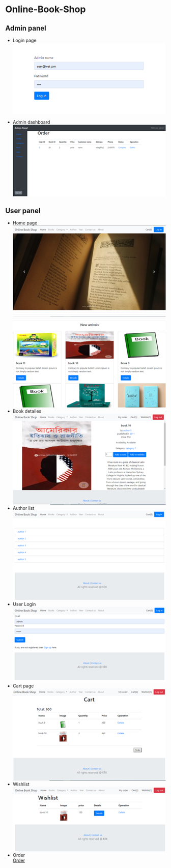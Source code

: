 # Online-Book-Shop
## Admin panel
- Login page   
![Login page](/images/adminlogin.png)

- Admin dashboard   
![Admin dashboard](/images/admindashboard.png)
## User panel
- Home page   
![Home page](/images/home.png)
![Home page](/images/home2.png)
- Book detailes   
![Book detailes](/images/bookdetailes.png)
- Author list   
![Author list](/images/author.png)
- User Login   
![User Login](/images/userlogin.png)
- Cart page    
![Cart page](/images/cart.png)
- Wishlist    
![Wishlist](/images/wishlist.png)
- Order   
[Order](/images/order.png)

